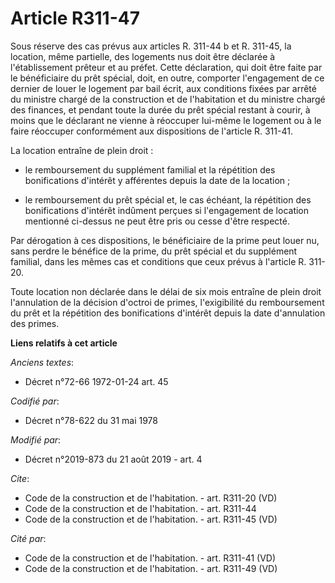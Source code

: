 # Article R311-47

Sous réserve des cas prévus aux articles R. 311-44 b et R. 311-45, la location, même partielle, des logements nus doit être
déclarée à l'établissement prêteur et au préfet. Cette déclaration, qui doit être faite par le bénéficiaire du prêt spécial,
doit, en outre, comporter l'engagement de ce dernier de louer le logement par bail écrit, aux conditions fixées par arrêté du
ministre chargé de la construction et de l'habitation et du ministre chargé des finances, et pendant toute la durée du prêt
spécial restant à courir, à moins que le déclarant ne vienne à réoccuper lui-même le logement ou à le faire réoccuper
conformément aux dispositions de l'article R. 311-41. 

La location entraîne de plein droit :

- le remboursement du supplément familial et la répétition des bonifications d'intérêt y afférentes depuis la date de la
location ;

- le remboursement du prêt spécial et, le cas échéant, la répétition des bonifications d'intérêt indûment perçues si
l'engagement de location mentionné ci-dessus ne peut être pris ou cesse d'être respecté. 

Par dérogation à ces dispositions, le bénéficiaire de la prime peut louer nu, sans perdre le bénéfice de la prime, du prêt
spécial et du supplément familial, dans les mêmes cas et conditions que ceux prévus à l'article R. 311-20. 

Toute location non déclarée dans le délai de six mois entraîne de plein droit l'annulation de la décision d'octroi de primes,
l'exigibilité du remboursement du prêt et la répétition des bonifications d'intérêt depuis la date d'annulation des primes.

**Liens relatifs à cet article**

_Anciens textes_:

  - Décret n°72-66 1972-01-24 art. 45

_Codifié par_:

  - Décret n°78-622 du 31 mai 1978

_Modifié par_:

  - Décret n°2019-873 du 21 août 2019 - art. 4

_Cite_:

  - Code de la construction et de l'habitation. - art. R311-20 (VD)
  - Code de la construction et de l'habitation. - art. R311-44
  - Code de la construction et de l'habitation. - art. R311-45 (VD)

_Cité par_:

  - Code de la construction et de l'habitation. - art. R311-41 (VD)
  - Code de la construction et de l'habitation. - art. R311-49 (VD)
